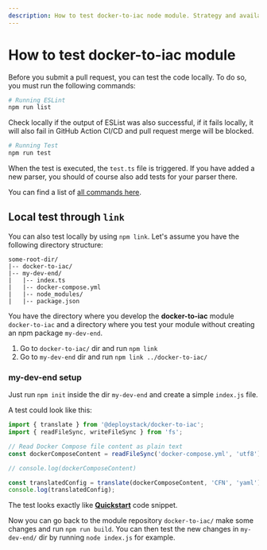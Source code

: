 ```yaml
---
description: How to test docker-to-iac node module. Strategy and available commands.
---
```


# How to test docker-to-iac module

Before you submit a pull request, you can test the code locally. To do so, you must run the following commands:

```bash
# Running ESLint
npm run list
```

Check locally if the output of ESList was also successful, if it fails locally, it will also fail in GitHub Action CI/CD and pull request merge will be blocked.

```bash
# Running Test
npm run test
```

When the test is executed, the `test.ts` file is triggered. If you have added a new parser, you should of course also add tests for your parser there.

You can find a list of [all commands here](/modules/docker-to-iac/available-commands.md).

## Local test through `link`

You can also test locally by using `npm link`. Let's assume you have the following directory structure:

```text
some-root-dir/
|-- docker-to-iac/
|-- my-dev-end/
|   |-- index.ts
|   |-- docker-compose.yml
|   |-- node_modules/
|   |-- package.json
```

You have the directory where you develop the __docker-to-iac__ module `docker-to-iac` and a directory where you test your module without creating an npm package `my-dev-end`.

1. Go to `docker-to-iac/` dir and run `npm link`
2. Go to `my-dev-end` dir and run `npm link ../docker-to-iac/`

### my-dev-end setup

Just run `npm init` inside the dir `my-dev-end` and create a simple `index.js` file.

A test could look like this:

```javascript
import { translate } from '@deploystack/docker-to-iac';
import { readFileSync, writeFileSync } from 'fs';

// Read Docker Compose file content as plain text
const dockerComposeContent = readFileSync('docker-compose.yml', 'utf8');

// console.log(dockerComposeContent)

const translatedConfig = translate(dockerComposeContent, 'CFN', 'yaml');
console.log(translatedConfig);
```

The test looks exactly like __[Quickstart](/modules/docker-to-iac/quickstart.md)__ code snippet.

Now you can go back to the module repository `docker-to-iac/` make some changes and run `npm run build`. You can then test the new changes in `my-dev-end/` dir by running `node index.js` for example.
